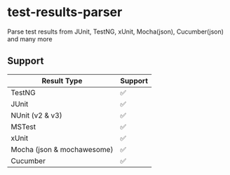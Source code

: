 # test-results-parser

Parse test results from JUnit, TestNG, xUnit, Mocha(json), Cucumber(json) and many more

## Support

| Result Type                   | Support |
|-------------------------------|---------|
| TestNG                        | ✅      |
| JUnit                         | ✅      |
| NUnit (v2 & v3)               | ✅      |
| MSTest                        | ✅      |
| xUnit                         | ✅      |
| Mocha (json & mochawesome)    | ✅      |
| Cucumber                      | ✅      |
